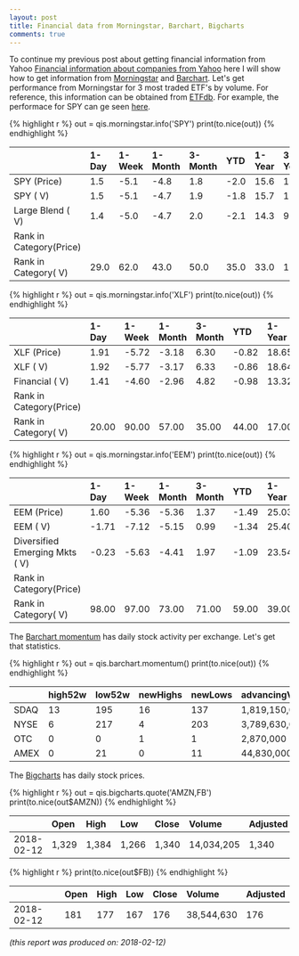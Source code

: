 ```yaml
---
layout: post
title: Financial data from Morningstar, Barchart, Bigcharts
comments: true
---
```





To continue my previous post about getting financial information from Yahoo [Financial information about companies from Yahoo](https://sysresearcher.github.io/company-financials-yahoo)
here I will show how to get information from [Morningstar](http://www.morningstar.com/) and [Barchart](https://www.barchart.com/). Let's get performance from Morningstar for 3 most 
traded ETF's by volume. For reference, this information can be obtained from [ETFdb](http://etfdb.com/compare/volume/). For example, the performace for SPY can ge seen
[here](http://performance.morningstar.com/Performance/cef/trailing-total-returns.action?t=SPY).


{% highlight r %}
out = qis.morningstar.info('SPY')
print(to.nice(out))
{% endhighlight %}



|                        |1-Day |1-Week |1-Month |3-Month |YTD  |1-Year |3-Year |5-Year |10-Year |15-Year |
|:-----------------------|:-----|:------|:-------|:-------|:----|:------|:------|:------|:-------|:-------|
|SPY (Price)             |1.5   |-5.1   |-4.8    |1.8     |-2.0 |15.6   |10.8   |13.8   |9.2     |10.1    |
|SPY (  V)               |1.5   |-5.1   |-4.7    |1.9     |-1.8 |15.7   |10.8   |13.8   |9.2     |10.1    |
|Large Blend (  V)       |1.4   |-5.0   |-4.7    |2.0     |-2.1 |14.3   |9.1    |12.3   |8.4     |9.5     |
|Rank in Category(Price) |      |       |        |        |     |       |       |       |        |        |
|Rank in Category(  V)   |29.0  |62.0   |43.0    |50.0    |35.0 |33.0   |16.0   |17.0   |25.0    |28.0    |
    




{% highlight r %}
out = qis.morningstar.info('XLF')
print(to.nice(out))
{% endhighlight %}



|                        |1-Day |1-Week |1-Month |3-Month |YTD   |1-Year |3-Year |5-Year |10-Year |15-Year |
|:-----------------------|:-----|:------|:-------|:-------|:-----|:------|:------|:------|:-------|:-------|
|XLF (Price)             |1.91  |-5.72  |-3.18   |6.30    |-0.82 |18.65  |14.49  |16.18  |4.34    |5.56    |
|XLF (  V)               |1.92  |-5.77  |-3.17   |6.33    |-0.86 |18.64  |14.46  |16.16  |4.37    |5.57    |
|Financial (  V)         |1.41  |-4.60  |-2.96   |4.82    |-0.98 |13.32  |12.04  |13.41  |5.91    |6.90    |
|Rank in Category(Price) |      |       |        |        |      |       |       |       |        |        |
|Rank in Category(  V)   |20.00 |90.00  |57.00   |35.00   |44.00 |17.00  |33.00  |18.00  |75.00   |78.00   |
    




{% highlight r %}
out = qis.morningstar.info('EEM')
print(to.nice(out))
{% endhighlight %}



|                                |1-Day |1-Week |1-Month |3-Month |YTD   |1-Year |3-Year |5-Year |10-Year |15-Year |
|:-------------------------------|:-----|:------|:-------|:-------|:-----|:------|:------|:------|:-------|:-------|
|EEM (Price)                     |1.60  |-5.36  |-5.36   |1.37    |-1.49 |25.03  |7.49   |3.30   |2.54    |        |
|EEM (  V)                       |-1.71 |-7.12  |-5.15   |0.99    |-1.34 |25.40  |7.35   |3.35   |2.51    |        |
|Diversified Emerging Mkts (  V) |-0.23 |-5.63  |-4.41   |1.97    |-1.09 |23.54  |7.19   |3.55   |2.79    |11.95   |
|Rank in Category(Price)         |      |       |        |        |      |       |       |       |        |        |
|Rank in Category(  V)           |98.00 |97.00  |73.00   |71.00   |59.00 |39.00  |54.00  |61.00  |56.00   |        |
    

The [Barchart momentum]( https://www.barchart.com/stocks/momentum) has daily stock activity per exchange. Let's get that statistics.


{% highlight r %}
out = qis.barchart.momentum()
print(to.nice(out))
{% endhighlight %}



|       |high52w |low52w |newHighs |newLows |advancingVolume |unchangedVolume |decliningVolume |advancingIssues |percentAdvancingIssues |unchangedIssues |percentUnchangedIssues |decliningIssues |percentDecliningIssues |
|:------|:-------|:------|:--------|:-------|:---------------|:---------------|:---------------|:---------------|:----------------------|:---------------|:----------------------|:---------------|:----------------------|
|  SDAQ |13      |195    |16       |137     |1,819,150,000   |41,480,000      |882,270,000     |1,412           |57                     |93              |4                      |987             |40                     |
|NYSE   |6       |217    |4        |203     |3,789,630,000   |53,820,000      |1,702,630,000   |1,299           |64                     |46              |2                      |690             |34                     |
|OTC    |0       |0      |1        |1       |2,870,000       |1,950,000       |70,000          |7               |35                     |1               |5                      |12              |60                     |
|AMEX   |0       |21     |0        |11      |44,830,000      |3,190,000       |77,680,000      |81              |34                     |22              |9                      |133             |56                     |
    

The [Bigcharts]( http://bigcharts.marketwatch.com/default.asp) has daily stock prices.


{% highlight r %}
out = qis.bigcharts.quote('AMZN,FB')
print(to.nice(out$AMZN))
{% endhighlight %}



|           |Open  |High  |Low   |Close |Volume     |Adjusted |
|:----------|:-----|:-----|:-----|:-----|:----------|:--------|
|2018-02-12 |1,329 |1,384 |1,266 |1,340 |14,034,205 |1,340    |
    




{% highlight r %}
print(to.nice(out$FB))
{% endhighlight %}



|           |Open |High |Low |Close |Volume     |Adjusted |
|:----------|:----|:----|:---|:-----|:----------|:--------|
|2018-02-12 |181  |177  |167 |176   |38,544,630 |176      |
    


*(this report was produced on: 2018-02-12)*
